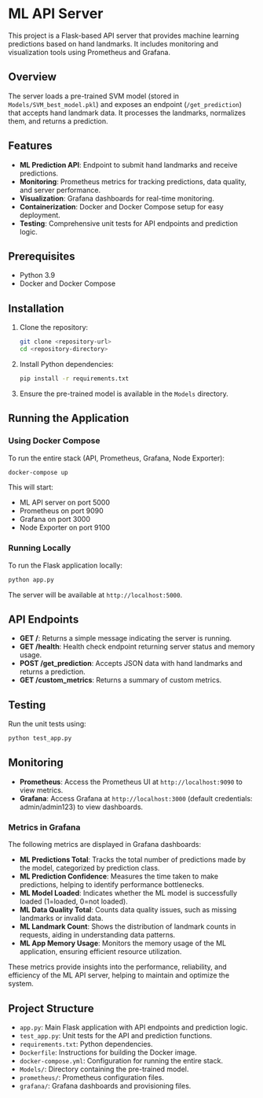 # ML API Server

This project is a Flask-based API server that provides machine learning predictions based on hand landmarks. It includes monitoring and visualization tools using Prometheus and Grafana.

## Overview

The server loads a pre-trained SVM model (stored in `Models/SVM_best_model.pkl`) and exposes an endpoint (`/get_prediction`) that accepts hand landmark data. It processes the landmarks, normalizes them, and returns a prediction.

## Features

- **ML Prediction API**: Endpoint to submit hand landmarks and receive predictions.
- **Monitoring**: Prometheus metrics for tracking predictions, data quality, and server performance.
- **Visualization**: Grafana dashboards for real-time monitoring.
- **Containerization**: Docker and Docker Compose setup for easy deployment.
- **Testing**: Comprehensive unit tests for API endpoints and prediction logic.

## Prerequisites

- Python 3.9
- Docker and Docker Compose

## Installation

1. Clone the repository:
   ```bash
   git clone <repository-url>
   cd <repository-directory>
   ```

2. Install Python dependencies:
   ```bash
   pip install -r requirements.txt
   ```

3. Ensure the pre-trained model is available in the `Models` directory.

## Running the Application

### Using Docker Compose

To run the entire stack (API, Prometheus, Grafana, Node Exporter):

```bash
docker-compose up
```

This will start:
- ML API server on port 5000
- Prometheus on port 9090
- Grafana on port 3000
- Node Exporter on port 9100

### Running Locally

To run the Flask application locally:

```bash
python app.py
```

The server will be available at `http://localhost:5000`.

## API Endpoints

- **GET /**: Returns a simple message indicating the server is running.
- **GET /health**: Health check endpoint returning server status and memory usage.
- **POST /get_prediction**: Accepts JSON data with hand landmarks and returns a prediction.
- **GET /custom_metrics**: Returns a summary of custom metrics.

## Testing

Run the unit tests using:

```bash
python test_app.py
```

## Monitoring

- **Prometheus**: Access the Prometheus UI at `http://localhost:9090` to view metrics.
- **Grafana**: Access Grafana at `http://localhost:3000` (default credentials: admin/admin123) to view dashboards.

### Metrics in Grafana

The following metrics are displayed in Grafana dashboards:

- **ML Predictions Total**: Tracks the total number of predictions made by the model, categorized by prediction class.
- **ML Prediction Confidence**: Measures the time taken to make predictions, helping to identify performance bottlenecks.
- **ML Model Loaded**: Indicates whether the ML model is successfully loaded (1=loaded, 0=not loaded).
- **ML Data Quality Total**: Counts data quality issues, such as missing landmarks or invalid data.
- **ML Landmark Count**: Shows the distribution of landmark counts in requests, aiding in understanding data patterns.
- **ML App Memory Usage**: Monitors the memory usage of the ML application, ensuring efficient resource utilization.

These metrics provide insights into the performance, reliability, and efficiency of the ML API server, helping to maintain and optimize the system.

## Project Structure

- `app.py`: Main Flask application with API endpoints and prediction logic.
- `test_app.py`: Unit tests for the API and prediction functions.
- `requirements.txt`: Python dependencies.
- `Dockerfile`: Instructions for building the Docker image.
- `docker-compose.yml`: Configuration for running the entire stack.
- `Models/`: Directory containing the pre-trained model.
- `prometheus/`: Prometheus configuration files.
- `grafana/`: Grafana dashboards and provisioning files.



